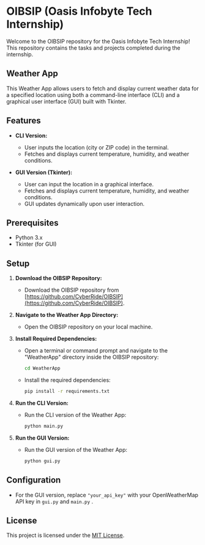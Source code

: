 # OIBSIP (Oasis Infobyte Tech Internship)

Welcome to the OIBSIP repository for the Oasis Infobyte Tech Internship! This repository contains the tasks and projects completed during the internship.

## Weather App

This Weather App allows users to fetch and display current weather data for a specified location using both a command-line interface (CLI) and a graphical user interface (GUI) built with Tkinter.

## Features

- **CLI Version:**
  - User inputs the location (city or ZIP code) in the terminal.
  - Fetches and displays current temperature, humidity, and weather conditions.

- **GUI Version (Tkinter):**
  - User can input the location in a graphical interface.
  - Fetches and displays current temperature, humidity, and weather conditions.
  - GUI updates dynamically upon user interaction.

## Prerequisites

- Python 3.x
- Tkinter (for GUI)

## Setup

1. **Download the OIBSIP Repository:**
   - Download the OIBSIP repository from [https://github.com/CyberRide/OIBSIP](https://github.com/CyberRide/OIBSIP).

2. **Navigate to the Weather App Directory:**
   - Open the OIBSIP repository on your local machine.

3. **Install Required Dependencies:**
   - Open a terminal or command prompt and navigate to the "WeatherApp" directory inside the OIBSIP repository:

     ```bash
     cd WeatherApp
     ```

   - Install the required dependencies:

     ```bash
     pip install -r requirements.txt
     ```

4. **Run the CLI Version:**
   - Run the CLI version of the Weather App:

     ```bash
     python main.py
     ```

5. **Run the GUI Version:**
   - Run the GUI version of the Weather App:

     ```bash
     python gui.py
     ```

## Configuration

- For the GUI version, replace `"your_api_key"` with your OpenWeatherMap API key in `gui.py` and `main.py` .


## License

This project is licensed under the [MIT License](LICENSE).
